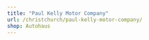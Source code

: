 ```yaml
---
title: "Paul Kelly Motor Company"
url: /christchurch/paul-kelly-motor-company/
shop: Autohaus
---
```


